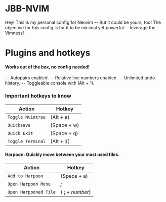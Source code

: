 # JBB-NVIM

Hey! This is my personal config for Neovim -- But it could be yours, too!
The objective for this config is for it to be minimal yet powerful -- leverage the Vimness!
# Plugins and hotkeys
#### Works out of the box, no config needed!
-- Autopairs enabled.
-- Relative line numbers enabled.
-- Unlimited undo history.
-- Toggleable console with (Alt + 1).

### Important hotkeys to know


| Action                          | Hotkey                         |
|-------------------------------|-----------------------------|
|`Toggle Nvimtree`            |(Alt  + e)          |
|`Quicksave`            |(Space + w)           |
|`Quick Exit`|(Space + q)
|`Toggle Terminal`|(Alt + 1)


#### Harpoon: Quickly move between your most used files.
| Action                          | Hotkey                         |
|-------------------------------|-----------------------------|
|`Add to Harpoon`            |(Space + a)          |
|`Open Harpoon Menu`            |***;***          |
|`Open Harpooned File`|( **;** + _number_)

